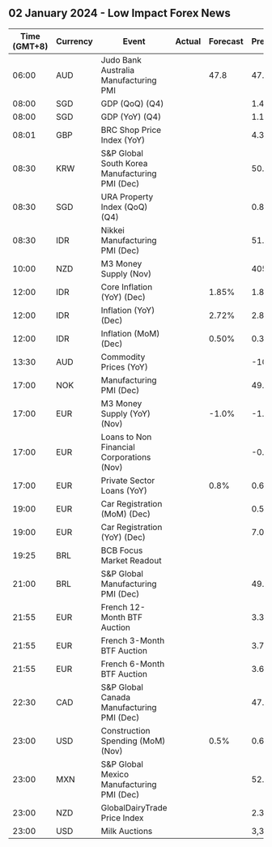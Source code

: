 ## 02 January 2024 - Low Impact Forex News

| Time (GMT+8) | Currency | Event | Actual | Forecast | Previous |
|------|----------|-------|--------|----------|----------|
| 06:00 | AUD | Judo Bank Australia Manufacturing PMI |  | 47.8 | 47.7 |
| 08:00 | SGD | GDP (QoQ) (Q4) |  |  | 1.4% |
| 08:00 | SGD | GDP (YoY) (Q4) |  |  | 1.1% |
| 08:01 | GBP | BRC Shop Price Index (YoY) |  |  | 4.3% |
| 08:30 | KRW | S&P Global South Korea Manufacturing PMI (Dec) |  |  | 50.0 |
| 08:30 | SGD | URA Property Index (QoQ) (Q4) |  |  | 0.80% |
| 08:30 | IDR | Nikkei Manufacturing PMI (Dec) |  |  | 51.7 |
| 10:00 | NZD | M3 Money Supply (Nov) |  |  | 405.9B |
| 12:00 | IDR | Core Inflation (YoY) (Dec) |  | 1.85% | 1.87% |
| 12:00 | IDR | Inflation (YoY) (Dec) |  | 2.72% | 2.86% |
| 12:00 | IDR | Inflation (MoM) (Dec) |  | 0.50% | 0.38% |
| 13:30 | AUD | Commodity Prices (YoY) |  |  | -10.5% |
| 17:00 | NOK | Manufacturing PMI (Dec) |  |  | 49.9 |
| 17:00 | EUR | M3 Money Supply (YoY) (Nov) |  | -1.0% | -1.0% |
| 17:00 | EUR | Loans to Non Financial Corporations (Nov) |  |  | -0.3% |
| 17:00 | EUR | Private Sector Loans (YoY) |  | 0.8% | 0.6% |
| 19:00 | EUR | Car Registration (MoM) (Dec) |  |  | 0.50% |
| 19:00 | EUR | Car Registration (YoY) (Dec) |  |  | 7.00% |
| 19:25 | BRL | BCB Focus Market Readout |  |  |  |
| 21:00 | BRL | S&P Global Manufacturing PMI (Dec) |  |  | 49.4 |
| 21:55 | EUR | French 12-Month BTF Auction |  |  | 3.333% |
| 21:55 | EUR | French 3-Month BTF Auction |  |  | 3.729% |
| 21:55 | EUR | French 6-Month BTF Auction |  |  | 3.690% |
| 22:30 | CAD | S&P Global Canada Manufacturing PMI (Dec) |  |  | 47.7 |
| 23:00 | USD | Construction Spending (MoM) (Nov) |  | 0.5% | 0.6% |
| 23:00 | MXN | S&P Global Mexico Manufacturing PMI (Dec) |  |  | 52.50 |
| 23:00 | NZD | GlobalDairyTrade Price Index |  |  | 2.3% |
| 23:00 | USD | Milk Auctions |  |  | 3,388.0 |
